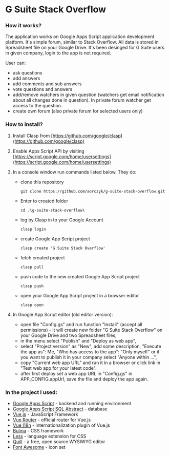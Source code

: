 # G Suite Stack Overflow

### How it works?
The application works on Google Apps Script application development platform. It's simple forum, similar to Stack Overflow. All data is stored in Spreadsheet file on your Google Drive. It's been desinged for G Suite users in given company, login to the app is not required.

User can:
 - ask questions 
 - add answers
 - add comments and sub answers
 - vote questions and answers
 - add/remove watchers in given question (watchers get email notification about all changes done in question). In private forum watcher get access to the question.
 - create own forum (also private forum for selected users only)
 
### How to install?
1. Install Clasp from [https://github.com/google/clasp](https://github.com/google/clasp)
2. Enable Apps Script API by visiting [https://script.google.com/home/usersettings](https://script.google.com/home/usersettings)
3. In a console window run commands listed below. They do: 
   - clone this repository
     ```
     git clone https://github.com/aorczyk/g-suite-stack-overflow.git
     ```
   - Enter to created folder
     ```
     cd .\g-suite-stack-overflow\
     ```
   - log by Clasp in to your Google Account
     ```
     clasp login
     ```
   - create Google App Script project
     ```
     clasp create 'G Suite Stack Overflow'
     ```
   - fetch created project
     ```
     clasp pull
     ```
   - push code to the new created Google App Script project
     ```
     clasp push
     ```
   - open your Google App Script project in a browser editor
     ```
     clasp open
     ```

3. In Google App Script editor (old editor version):
   - open file "Config.gs" and run function "Install" (accept all permissions) - it will create new folder "G Suite Stack Overflow" on your Google Drive and two Spreadsheet files,
   - in the menu select "Publish" and "Deploy as web app",
   - select "Project version" as "New", add some description, "Execute the app as": Me, "Who has access to the app": "Only myself" or if you want to publish it in your company select "Anyone within ...",
   - copy "Current web app URL" and run it in a browser or click link in "Test web app for your latest code".
   - after first deploy set a web app URL in "Config.gs" in APP_CONFIG.appUrl, save the file and deploy the app again.

### In the project I used:
 - [Google Apps Script](https://developers.google.com/apps-script/overview) - backend and running environment
 - [Google Apps Script SQL Abstract](https://github.com/aorczyk/gas-sql-abstract) - database
 - [Vue.js](https://vuejs.org/) - JavaScript Framework
 - [Vue Router](https://router.vuejs.org/) - official router for Vue.js
 - [Vue I18n](https://kazupon.github.io/vue-i18n/introduction.html) - internationalization plugin of Vue.js
 - [Bulma](https://bulma.io/) - CSS framework
 - [Less](http://lesscss.org/) - language extension for CSS
 - [Quill](https://quilljs.com/) - a free, open source WYSIWYG editor
 - [Font Awesome](https://fontawesome.com/) - icon set
